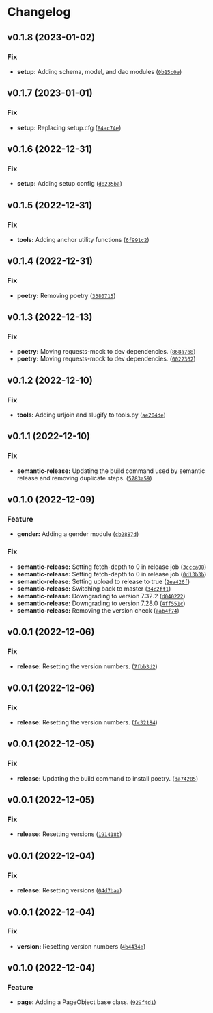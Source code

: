 # Changelog

<!--next-version-placeholder-->

## v0.1.8 (2023-01-02)
### Fix
* **setup:** Adding schema, model, and dao modules ([`0b15c0e`](https://github.com/ocrosby/soccer-sdk-utils/commit/0b15c0ef698bc78ed4a9a1af0d5d34dbc13e85ab))

## v0.1.7 (2023-01-01)
### Fix
* **setup:** Replacing setup.cfg ([`84ac74e`](https://github.com/ocrosby/soccer-sdk-utils/commit/84ac74ecc236ee6f0d3efdb1f72becbd6da575c7))

## v0.1.6 (2022-12-31)
### Fix
* **setup:** Adding setup config ([`d8235ba`](https://github.com/ocrosby/soccer-sdk-utils/commit/d8235bacb21178486b76d095194bb1e46b206d2b))

## v0.1.5 (2022-12-31)
### Fix
* **tools:** Adding anchor utility functions ([`6f991c2`](https://github.com/ocrosby/soccer-sdk-utils/commit/6f991c2e9b09b60ee632c1708b65bb5c9381870e))

## v0.1.4 (2022-12-31)
### Fix
* **poetry:** Removing poetry ([`3380715`](https://github.com/ocrosby/soccer-sdk-utils/commit/33807159fe54073316d8671f57852cef13287bfc))

## v0.1.3 (2022-12-13)
### Fix
* **poetry:** Moving requests-mock to dev dependencies. ([`868a7b8`](https://github.com/ocrosby/soccer-sdk-utils/commit/868a7b8b68ea9f84816b8c018f9c97ea43bf364d))
* **poetry:** Moving requests-mock to dev dependencies. ([`0022362`](https://github.com/ocrosby/soccer-sdk-utils/commit/0022362f99b4d17f989e34f8a3cda93e896120d1))

## v0.1.2 (2022-12-10)
### Fix
* **tools:** Adding urljoin and slugify to tools.py ([`ae204de`](https://github.com/ocrosby/soccer-sdk-utils/commit/ae204de89338e52e8f09d06e227246b561bd0524))

## v0.1.1 (2022-12-10)
### Fix
* **semantic-release:** Updating the build command used by semantic release and removing duplicate steps. ([`5783a59`](https://github.com/ocrosby/soccer-sdk-utils/commit/5783a597073157078050c000d3bf203337aa33f5))

## v0.1.0 (2022-12-09)
### Feature
* **gender:** Adding a gender module ([`cb2887d`](https://github.com/ocrosby/soccer-sdk-utils/commit/cb2887d900ade41e054ba711f5ac21e7eb3fd96b))

### Fix
* **semantic-release:** Setting fetch-depth to 0 in release job ([`3ccca08`](https://github.com/ocrosby/soccer-sdk-utils/commit/3ccca08428427bf8504a1622209906dfd4f77778))
* **semantic-release:** Setting fetch-depth to 0 in release job ([`0d13b3b`](https://github.com/ocrosby/soccer-sdk-utils/commit/0d13b3b02eabaec70c03f2fa72c3d38505ee1f06))
* **semantic-release:** Setting upload to release to true ([`2ea426f`](https://github.com/ocrosby/soccer-sdk-utils/commit/2ea426f1f1c7462fcf12c16f3bcb7daaab96aa5f))
* **semantic-release:** Switching back to master ([`34c2ff1`](https://github.com/ocrosby/soccer-sdk-utils/commit/34c2ff16abc3b17320201a93965c0c950fd9904d))
* **semantic-release:** Downgrading to version 7.32.2 ([`d040222`](https://github.com/ocrosby/soccer-sdk-utils/commit/d040222bdfc5ee06336ca33eec6226273dd6f983))
* **semantic-release:** Downgrading to version 7.28.0 ([`4ff551c`](https://github.com/ocrosby/soccer-sdk-utils/commit/4ff551cb822b5fc8aebacbfab4ae5fba9f961d21))
* **semantic-release:** Removing the version check ([`aab4f74`](https://github.com/ocrosby/soccer-sdk-utils/commit/aab4f745a9a7a49edacfa14941085840b428c39c))

## v0.0.1 (2022-12-06)
### Fix
* **release:** Resetting the version numbers. ([`7fbb3d2`](https://github.com/ocrosby/soccer-sdk-utils/commit/7fbb3d281b380937a3f1304d7fe3dfbae5f36f6a))

## v0.0.1 (2022-12-06)
### Fix
* **release:** Resetting the version numbers. ([`fc32184`](https://github.com/ocrosby/soccer-sdk-utils/commit/fc3218484933e623f2b921bfc73a9bb4f5a89bf7))

## v0.0.1 (2022-12-05)
### Fix
* **release:** Updating the build command to install poetry. ([`da74285`](https://github.com/ocrosby/soccer-sdk-utils/commit/da742855b470fb0f3397012aa94bb44123f700d6))

## v0.0.1 (2022-12-05)
### Fix
* **release:** Resetting versions ([`191418b`](https://github.com/ocrosby/soccer-sdk-utils/commit/191418b8b2fb3bcbc54dfa9d84fae6f82ecef456))

## v0.0.1 (2022-12-04)
### Fix
* **release:** Resetting versions ([`04d7baa`](https://github.com/ocrosby/soccer-sdk-utils/commit/04d7baaf3c6be92fc527a5fdc5dd714f6f5f7fa9))

## v0.0.1 (2022-12-04)
### Fix
* **version:** Resetting version numbers ([`4b4434e`](https://github.com/ocrosby/soccer-sdk-utils/commit/4b4434e316e5a31c39c6ceeeaeafce5ee1ca8854))

## v0.1.0 (2022-12-04)
### Feature
* **page:** Adding a PageObject base class. ([`929f4d1`](https://github.com/ocrosby/soccer-sdk-utils/commit/929f4d1082224924c2dec39ced4846461ad38eb5))
